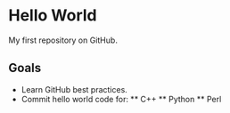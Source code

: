 # Hello World

My first repository on GitHub.

## Goals

* Learn GitHub best practices.
* Commit hello world code for:
** C++
** Python
** Perl